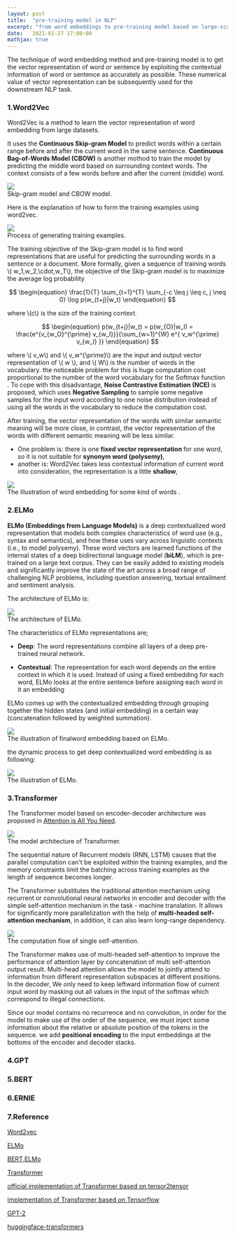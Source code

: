 ```yaml
---
layout: post
title:  "pre-training model in NLP"
excerpt: "from word embeddings to pre-training model based on large-scale data set to better capture and represent the contextual information including Word2Vec, ELMo, Transformer, GPT, BERT and ERNIE"
date:   2021-01-27 17:00:00
mathjax: true
---
```


The technique of word embedding method and pre-training model is to get the vector representation of word or sentence by exploiting the contextual information of word or sentence as accurately as possible. These numerical value of
vector representation can be subsequently used for the downstream NLP task.

### 1.Word2Vec

Word2Vec is a method to learn the vector representation of word embedding from large datasets. 

It uses the **Continuous Skip-gram Model** to predict words within a certain range before and after the current word in the same sentence.
**Continuous Bag-of-Words Model (CBOW)** is another mothod to train the model by predicting the middle word based on surrounding context words. The context consists of a few words before and after the current (middle) word.

<div class="imgcap">
<img src="/assets/bert/word2vec.png">
<div class="thecap">Skip-gram model and CBOW model.</div>
</div>

Here is the explanation of how to form the training examples using word2vec.

<div class="imgcap">
<img src="/assets/bert/word2vec-generate-sample.png">
<div class="thecap">Process of generating training examples.</div>
</div>

The training objective of the Skip-gram model is to find word representations that are useful for
predicting the surrounding words in a sentence or a document. More formally, given a sequence of
training words \\( w_1,w_2,\cdot,w_T\\), the objective of the Skip-gram model is to maximize the average
log probability

$$
\begin{equation}
\frac{1}{T} \sum_{t=1}^{T} \sum_{-c \leq j \leq c, j \neq 0} \log p(w_{t+j}|w_t)
\end{equation}
$$

where \\(c\\) is the size of the training context.

$$
\begin{equation}
p(w_{t+j}|w_t) = p(w_{O}|w_I)  = \frac{e^{v_{w_O}^{\prime} v_{w_I}}}{\sum_{w=1}^{W} e^{ v_w^{\prime} v_{w_I} }}
\end{equation}
$$

where \\( v_w\\) and \\( v_w^{\prime}\\) are the input and output vector representation of \\( w \\), and \\( W\\) is the number of words in the vocabulary. 
the noticeable problem for this is huge computation cost proportional to the number of 
the word vocabulary for the Softmax function . To cope with this disadvantage, **Noise Contrastive Estimation (NCE)** is proposed, which uses **Negative Sampling** to sample 
some negative samples for the input word according to one noise distribution instead of using all the words in the vocabulary to reduce the computation cost.

After training, the vector representation of the words with similar semantic meaning will be more close, in contrast, the vector representation of the words with different semantic meaning will be less similar.
- One problem is: there is one **fixed vector representation** for one word, so it is not suitable for **synonym word (polysemy)**,
- another is: Word2Vec takes less contextual information of current word into consideration, the representation is a little **shallow**,

<div class="imgcap">
<img src="/assets/bert/word2vec-ret.png">
<div class="thecap">The illustration of word embedding for some kind of words .</div>
</div>

### 2.ELMo

**ELMo (Embeddings from Language Models)** is a deep contextualized word representation that models both complex characteristics of word use (e.g., syntax and semantics), and how these uses vary across linguistic contexts (i.e., to model polysemy). These word vectors are learned functions of the internal states of a deep bidirectional language model (**biLM**), 
which is pre-trained on a large text corpus. They can be easily added to existing models and significantly improve the state of the art across a broad range of challenging NLP problems, including question answering, textual entailment and sentiment analysis.

The architecture of ELMo is:

<div class="imgcap">
<img src="/assets/bert/elmo-network.jpg">
<div class="thecap">The architecture of ELMo.</div>
</div>

The characteristics of ELMo representations are;

- **Deep**: The word representations combine all layers of a deep pre-trained neural network.

- **Contextual**: The representation for each word depends on the entire context in which it is used. Instead of using a fixed embedding for each word, ELMo looks at the entire sentence before assigning each word in it an embedding

ELMo comes up with the contextualized embedding through grouping together the hidden states (and initial embedding) in a certain way (concatenation followed by weighted summation).

<div class="imgcap">
<img src="/assets/bert/elmo-embedding.png">
<div class="thecap">The illustration of finalword embedding based on ELMo.</div>
</div>

the dynamic process to get deep contextualized word embedding is as following:

<div class="imgcap">
<img src="/assets/bert/elmo.gif">
<div class="thecap">The illustration of ELMo.</div>
</div>

### 3.Transformer

The Transformer model based on encoder-decoder architecture was proposed in [Attention is All You Need](https://arxiv.org/pdf/1706.03762.pdf).

<div class="imgcap">
<img src="/assets/bert/transformer-architecture.png">
<div class="thecap">The model architecture of Transformer.</div>
</div>

The sequential nature of Recurrent models (RNN, LSTM) causes that the parallel computation can't be exploited within the training examples,
and the memory constraints limit the batching across training examples as the length of sequence becomes longer. 

The Transformer substitutes the traditional attention mechanism using recurrent or convolutional neural networks in encoder and decoder with 
the simple self-attention mechanism in the task - machine translation.
It allows for significantly more parallelization with the help of **multi-headed self-attention mechanism**, in addition, it can also learn long-range dependency.

<div class="imgcap">
<img src="/assets/bert/self-attention.png">
<div class="thecap">The computation flow of single self-attention.</div>
</div>

The Transformer makes use of multi-headed self-attention to improve the performance of attention layer by concatenation of multi self-attention output result. Multi-head attention allows the model to jointly attend to information from different representation
subspaces at different positions. In the decoder, We only need to keep leftward information flow of current input word by masking out all values in the input of the softmax which correspond to illegal connections.

Since our model contains no recurrence and no convolution, in order for the model to make use of the
order of the sequence, we must inject some information about the relative or absolute position of the tokens in the sequence.
we add **positional encoding** to the input embeddings at the bottoms of the encoder and decoder stacks.


### 4.GPT



### 5.BERT



### 6.ERNIE





### 7.Reference

[Word2vec](https://www.tensorflow.org/tutorials/text/word2vec)

[ELMo](https://allennlp.org/elmo)

[BERT,ELMo](http://jalammar.github.io/illustrated-bert/)

[Transformer](https://jalammar.github.io/illustrated-transformer/)

[official implementation of Transformer based on tensor2tensor](https://github.com/tensorflow/tensor2tensor/blob/master/tensor2tensor/models/transformer.py)

[implementation of Transformer based on Tensorflow](https://github.com/tensorflow/models/tree/master/official/nlp/transformer)

[GPT-2](http://jalammar.github.io/illustrated-gpt2/)

[huggingface-transformers](https://github.com/huggingface/transformers)





